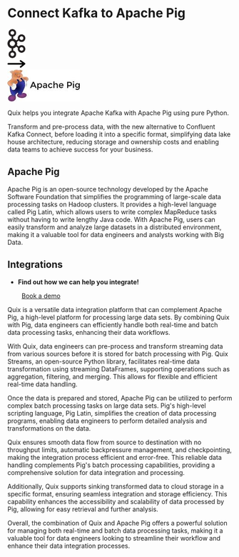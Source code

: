 # Connect Kafka to Apache Pig

<div class="connect-images cards blog-grid-card" markdown>
<div>
<img src="../images/kafka_logo.png" width="40px" />
</div>
<div>
<img src="../images/arrow.svg" width="40px" />
</div>
<div>
<img src="./images/apache-pig_1.jpg" />
</div>
</div>

Quix helps you integrate Apache Kafka with Apache Pig using pure Python.

Transform and pre-process data, with the new alternative to Confluent Kafka Connect, before loading it into a specific format, simplifying data lake house architecture, reducing storage and ownership costs and enabling data teams to achieve success for your business.

## Apache Pig

Apache Pig is an open-source technology developed by the Apache Software Foundation that simplifies the programming of large-scale data processing tasks on Hadoop clusters. It provides a high-level language called Pig Latin, which allows users to write complex MapReduce tasks without having to write lengthy Java code. With Apache Pig, users can easily transform and analyze large datasets in a distributed environment, making it a valuable tool for data engineers and analysts working with Big Data.

## Integrations

<div class="grid cards" markdown>

- __Find out how we can help you integrate!__

    <a class="md-button md-button--primary" href="https://quix.io/book-a-demo" target="_blank" style="margin:.5rem;">Book a demo</a>

</div>


Quix is a versatile data integration platform that can complement Apache Pig, a high-level platform for processing large data sets. By combining Quix with Pig, data engineers can efficiently handle both real-time and batch data processing tasks, enhancing their data workflows.

With Quix, data engineers can pre-process and transform streaming data from various sources before it is stored for batch processing with Pig. Quix Streams, an open-source Python library, facilitates real-time data transformation using streaming DataFrames, supporting operations such as aggregation, filtering, and merging. This allows for flexible and efficient real-time data handling.

Once the data is prepared and stored, Apache Pig can be utilized to perform complex batch processing tasks on large data sets. Pig's high-level scripting language, Pig Latin, simplifies the creation of data processing programs, enabling data engineers to perform detailed analysis and transformations on the data.

Quix ensures smooth data flow from source to destination with no throughput limits, automatic backpressure management, and checkpointing, making the integration process efficient and error-free. This reliable data handling complements Pig's batch processing capabilities, providing a comprehensive solution for data integration and processing.

Additionally, Quix supports sinking transformed data to cloud storage in a specific format, ensuring seamless integration and storage efficiency. This capability enhances the accessibility and scalability of data processed by Pig, allowing for easy retrieval and further analysis.

Overall, the combination of Quix and Apache Pig offers a powerful solution for managing both real-time and batch data processing tasks, making it a valuable tool for data engineers looking to streamline their workflow and enhance their data integration processes.

